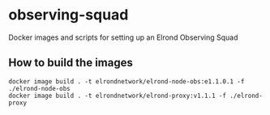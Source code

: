 # observing-squad
Docker images and scripts for setting up an Elrond Observing Squad

## How to build the images

```
docker image build . -t elrondnetwork/elrond-node-obs:e1.1.0.1 -f ./elrond-node-obs 
docker image build . -t elrondnetwork/elrond-proxy:v1.1.1 -f ./elrond-proxy 
```
